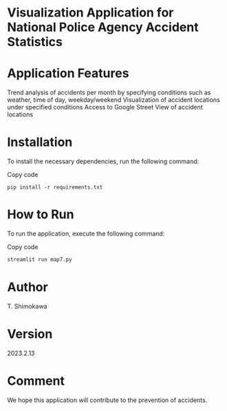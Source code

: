# Visualization Application for National Police Agency Accident Statistics

# Application Features
Trend analysis of accidents per month by specifying conditions such as weather, time of day, weekday/weekend
Visualization of accident locations under specified conditions
Access to Google Street View of accident locations


# Installation
To install the necessary dependencies, run the following command:

Copy code
~~~
pip install -r requirements.txt
~~~

# How to Run
To run the application, execute the following command:

Copy code
~~~python
streamlit run map7.py
~~~

# Author
T. Shimokawa

# Version
2023.2.13

# Comment
We hope this application will contribute to the prevention of accidents.

